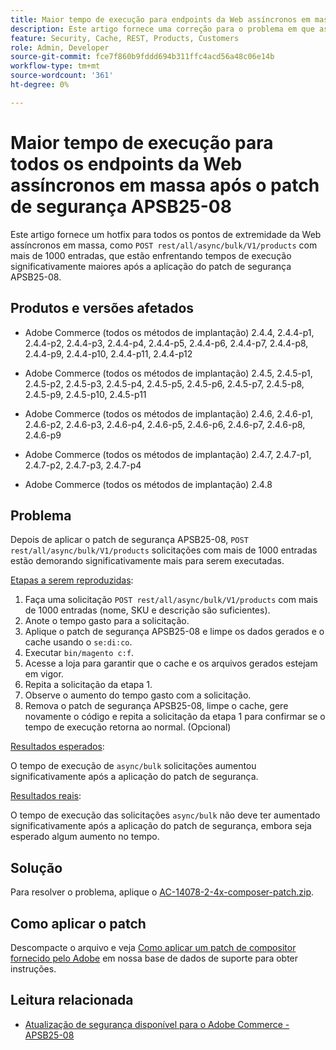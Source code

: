```yaml
---
title: Maior tempo de execução para endpoints da Web assíncronos em massa após o patch de segurança APSB25-08
description: Este artigo fornece uma correção para o problema em que as solicitações de POST rest/all/async/bulk/V1/products para mais de 1000 entradas têm um tempo de execução significativamente maior após a aplicação do patch de segurança APSB25-08.
feature: Security, Cache, REST, Products, Customers
role: Admin, Developer
source-git-commit: fce7f860b9fddd694b311ffc4acd56a48c06e14b
workflow-type: tm+mt
source-wordcount: '361'
ht-degree: 0%

---
```


# Maior tempo de execução para todos os endpoints da Web assíncronos em massa após o patch de segurança APSB25-08

Este artigo fornece um hotfix para todos os pontos de extremidade da Web assíncronos em massa, como `POST rest/all/async/bulk/V1/products` com mais de 1000 entradas, que estão enfrentando tempos de execução significativamente maiores após a aplicação do patch de segurança APSB25-08.

## Produtos e versões afetados

* Adobe Commerce (todos os métodos de implantação) 2.4.4, 2.4.4-p1, 2.4.4-p2, 2.4.4-p3, 2.4.4-p4, 2.4.4-p5, 2.4.4-p6, 2.4.4-p7, 2.4.4-p8, 2.4.4-p9, 2.4.4-p10, 2.4.4-p11, 2.4.4-p12

* Adobe Commerce (todos os métodos de implantação) 2.4.5, 2.4.5-p1, 2.4.5-p2, 2.4.5-p3, 2.4.5-p4, 2.4.5-p5, 2.4.5-p6, 2.4.5-p7, 2.4.5-p8, 2.4.5-p9, 2.4.5-p10, 2.4.5-p11

* Adobe Commerce (todos os métodos de implantação) 2.4.6, 2.4.6-p1, 2.4.6-p2, 2.4.6-p3, 2.4.6-p4, 2.4.6-p5, 2.4.6-p6, 2.4.6-p7, 2.4.6-p8, 2.4.6-p9

* Adobe Commerce (todos os métodos de implantação) 2.4.7, 2.4.7-p1, 2.4.7-p2, 2.4.7-p3, 2.4.7-p4

* Adobe Commerce (todos os métodos de implantação) 2.4.8

## Problema

Depois de aplicar o patch de segurança APSB25-08, `POST rest/all/async/bulk/V1/products` solicitações com mais de 1000 entradas estão demorando significativamente mais para serem executadas.

<u>Etapas a serem reproduzidas</u>:

1. Faça uma solicitação `POST rest/all/async/bulk/V1/products` com mais de 1000 entradas (nome, SKU e descrição são suficientes).
1. Anote o tempo gasto para a solicitação.
1. Aplique o patch de segurança APSB25-08 e limpe os dados gerados e o cache usando o `se:di:co`.
1. Executar `bin/magento c:f`.
1. Acesse a loja para garantir que o cache e os arquivos gerados estejam em vigor.
1. Repita a solicitação da etapa 1.
1. Observe o aumento do tempo gasto com a solicitação.
1. Remova o patch de segurança APSB25-08, limpe o cache, gere novamente o código e repita a solicitação da etapa 1 para confirmar se o tempo de execução retorna ao normal. (Opcional)

<u>Resultados esperados</u>:

O tempo de execução de `async/bulk` solicitações aumentou significativamente após a aplicação do patch de segurança.

<u>Resultados reais</u>:

O tempo de execução das solicitações `async/bulk` não deve ter aumentado significativamente após a aplicação do patch de segurança, embora seja esperado algum aumento no tempo.

## Solução

Para resolver o problema, aplique o [AC-14078-2-4x-composer-patch.zip](assets/AC-14078-2-4x-composer-patch.zip).

## Como aplicar o patch

Descompacte o arquivo e veja [Como aplicar um patch de compositor fornecido pelo Adobe](https://experienceleague.adobe.com/docs/commerce-knowledge-base/kb/how-to/how-to-apply-a-composer-patch-provided-by-magento.html) em nossa base de dados de suporte para obter instruções.

## Leitura relacionada

* [Atualização de segurança disponível para o Adobe Commerce - APSB25-08](/help/troubleshooting/known-issues-patches-attached/security-update-available-for-adobe-commerce-apsb25-08.md)
